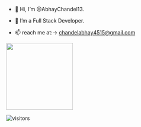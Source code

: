 - 👋 Hi, I’m @AbhayChandel13.

- 👀 I’m a Full Stack Developer.

- 📫  reach me at:-> chandelabhay4515@gmail.com

<img height="180em" src="https://github-readme-stats.vercel.app/api?username=AbhayChandel13&show_icons=true&hide_border=true&&count_private=true&include_all_commits=true" />

![visitors](https://visitor-badge.glitch.me/badge?${AbhayChandel13}page_id=page.id)
<!---
AbhayChandel13/AbhayChandel13 is a ✨ special ✨ repository because its `README.md` (this file) appears on your GitHub profile.
You can click the Preview link to take a look at your changes .
--->

